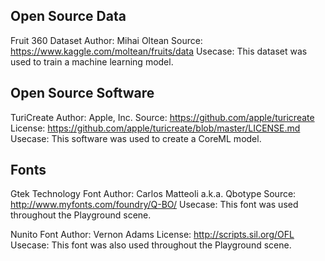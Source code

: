 ## Open Source Data

Fruit 360 Dataset
Author: Mihai Oltean
Source: https://www.kaggle.com/moltean/fruits/data
Usecase: This dataset was used to train a machine learning model.


## Open Source Software

TuriCreate
Author: Apple, Inc.
Source: https://github.com/apple/turicreate
License: https://github.com/apple/turicreate/blob/master/LICENSE.md
Usecase: This software was used to create a CoreML model.


## Fonts

Gtek Technology Font
Author: Carlos Matteoli a.k.a. Qbotype
Source: http://www.myfonts.com/foundry/Q-BO/
Usecase: This font was used throughout the Playground scene.

Nunito Font
Author: Vernon Adams
License: http://scripts.sil.org/OFL
Usecase: This font was also used throughout the Playground scene.

